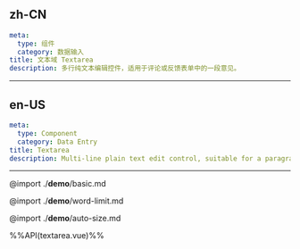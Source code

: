 ## zh-CN
```yaml
meta:
  type: 组件
  category: 数据输入
title: 文本域 Textarea
description: 多行纯文本编辑控件，适用于评论或反馈表单中的一段意见。
```
---
## en-US
```yaml
meta:
  type: Component
  category: Data Entry
title: Textarea
description: Multi-line plain text edit control, suitable for a paragraph of opinion in the comment or feedback form.
```
---

@import ./__demo__/basic.md

@import ./__demo__/word-limit.md

@import ./__demo__/auto-size.md

%%API(textarea.vue)%%
